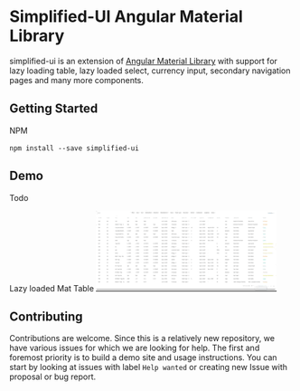 # Simplified-UI Angular Material Library

simplified-ui is an extension of [Angular Material Library](https://github.com/angular/components) with support for lazy loading table, lazy loaded select, currency input, secondary navigation pages and many more components.

## Getting Started

NPM

```
npm install --save simplified-ui
```

## Demo

Todo

Lazy loaded Mat Table
![](images/table.gif)

## Contributing

Contributions are welcome. Since this is a relatively new repository, we have various issues for which we are looking for help. The first and foremost priority is to build a demo site and usage instructions. You can start by looking at issues with label `Help wanted` or creating new Issue with proposal or bug report.
